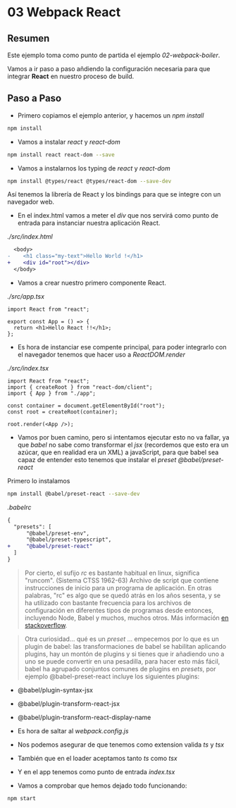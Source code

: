# 03 Webpack React

## Resumen

Este ejemplo toma como punto de partida el ejemplo _02-webpack-boiler_.

Vamos a ir paso a paso añdiendo la configuración necesaria para que integrar
**React** en nuestro proceso de build.

## Paso a Paso

- Primero copiamos el ejemplo anterior, y hacemos un _npm install_

```bash
npm install
```

- Vamos a instalar _react_ y _react-dom_

```bash
npm install react react-dom --save
```

- Vamos a instalarnos los typing de _react_ y _react-dom_

```bash
npm install @types/react @types/react-dom --save-dev
```

Así tenemos la librería de React y los bindings para que se integre con un navegador web.

- En el index.html vamos a meter el _div_ que nos servirá como punto de entrada para instanciar
  nuestra aplicación React.

_./src/index.html_

```diff
  <body>
-    <h1 class="my-text">Hello World !</h1>
+    <div id="root"></div>
  </body>
```

- Vamos a crear nuestro primero componente React.

_./src/app.tsx_

```tsx
import React from "react";

export const App = () => {
  return <h1>Hello React !!</h1>;
};
```

- Es hora de instanciar ese compente principal, para poder integrarlo con el navegador
  tenemos que hacer uso a _ReactDOM.render_

_./src/index.tsx_

```tsx
import React from "react";
import { createRoot } from "react-dom/client";
import { App } from "./app";

const container = document.getElementById("root");
const root = createRoot(container);

root.render(<App />);
```

- Vamos por buen camino, pero si intentamos ejecutar esto no va fallar, ya que _babel_ no sabe
  como transformar el _jsx_ (recordemos que esto era un azúcar, que en realidad era un XML) a
  javaScript, para que babel sea capaz de entender esto tenemos que instalar el _preset_
  _@babel/preset-react_

Primero lo instalamos

```bash
npm install @babel/preset-react --save-dev
```

_.babelrc_

```diff
{
  "presets": [
      "@babel/preset-env",
      "@babel/preset-typescript",
+     "@babel/preset-react"
  ]
}
```

> Por cierto, el sufijo _rc_ es bastante habitual en linux, significa "runcom".
> (Sistema CTSS 1962-63) Archivo de script que contiene instrucciones de inicio para un programa de aplicación.
> En otras palabras, "rc" es algo que se quedó atrás en los años sesenta, y se ha utilizado con bastante frecuencia para los archivos de configuración en diferentes tipos de programas desde entonces, incluyendo Node, Babel y muchos, muchos otros.
> Más información [en stackoverflow](https://stackoverflow.com/questions/36212256/what-are-rc-files-in-nodejs).

> Otra curiosidad... qué es un _preset_ ... empecemos por lo que es un plugin de babel: las transformaciones de babel
> se habilitan aplicando plugins, hay un montón de plugins y si tienes que ir añadiendo uno a uno se puede convertir en una pesadilla,
> para hacer esto más fácil, babel ha agrupado conjuntos comunes de plugins en _presets_, por ejemplo @babel-preset-react
> incluye los siguientes plugins:

- @babel/plugin-syntax-jsx
- @babel/plugin-transform-react-jsx
- @babel/plugin-transform-react-display-name

- Es hora de saltar al _webpack.config.js_

- Nos podemos asegurar de que tenemos como extension valida _ts_ y _tsx_
- También que en el loader aceptamos tanto _ts_ como _tsx_
- Y en el app tenemos como punto de entrada _index.tsx_

* Vamos a comprobar que hemos dejado todo funcionando:

```bash
npm start
```
